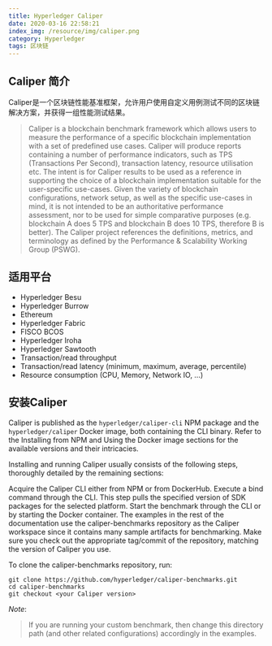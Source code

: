 ```yaml
---
title: Hyperledger Caliper
date: 2020-03-16 22:58:21
index_img: /resource/img/caliper.png
category: Hyperledger
tags: 区块链
---
```

## Caliper 简介
Caliper是一个区块链性能基准框架，允许用户使用自定义用例测试不同的区块链解决方案，并获得一组性能测试结果。

>Caliper is a blockchain benchmark framework which allows users to measure the performance of a specific blockchain implementation with a set of predefined use cases. Caliper will produce reports containing a number of performance indicators, such as TPS (Transactions Per Second), transaction latency, resource utilisation etc. The intent is for Caliper results to be used as a reference in supporting the choice of a blockchain implementation suitable for the user-specific use-cases. Given the variety of blockchain configurations, network setup, as well as the specific use-cases in mind, it is not intended to be an authoritative performance assessment, nor to be used for simple comparative purposes (e.g. blockchain A does 5 TPS and blockchain B does 10 TPS, therefore B is better). The Caliper project references the definitions, metrics, and terminology as defined by the Performance & Scalability Working Group (PSWG).

## 适用平台

- Hyperledger Besu  
- Hyperledger Burrow
- Ethereum  
- Hyperledger Fabric
- FISCO BCOS
- Hyperledger Iroha
- Hyperledger Sawtooth
- Transaction/read throughput
- Transaction/read latency (minimum, maximum, average, percentile)
- Resource consumption (CPU, Memory, Network IO, …)

## 安装Caliper

Caliper is published as the `hyperledger/caliper-cli` NPM package and the `hyperledger/caliper`
 Docker image, both containing the CLI binary. Refer to the 
Installing from NPM
 and 
Using the Docker image
 sections for the available versions and their intricacies.

Installing and running Caliper usually consists of the following steps, thoroughly detailed by the remaining sections:

Acquire the Caliper CLI either from NPM or from DockerHub.
Execute a bind command through the CLI. This step pulls the specified version of SDK packages for the selected platform.
Start the benchmark through the CLI or by starting the Docker container.
The examples in the rest of the documentation use the 
caliper-benchmarks
 repository as the Caliper workspace since it contains many sample artifacts for benchmarking. Make sure you check out the appropriate tag/commit of the repository, matching the version of Caliper you use.

To clone the caliper-benchmarks repository, run:
```
git clone https://github.com/hyperledger/caliper-benchmarks.git
cd caliper-benchmarks
git checkout <your Caliper version>
```

*Note*: 
>If you are running your custom benchmark, then change this directory path (and other related configurations) accordingly in the examples.
